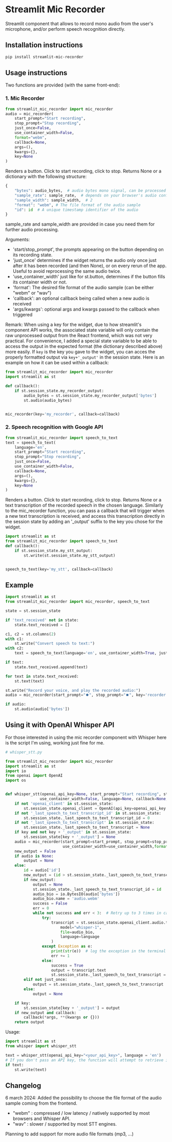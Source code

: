 # Streamlit Mic Recorder

Streamlit component that allows to record mono audio from the user's microphone, and/or perform speech recognition
directly.

## Installation instructions

```sh
pip install streamlit-mic-recorder
```

## Usage instructions

Two functions are provided (with the same front-end):

### 1. Mic Recorder

```python
from streamlit_mic_recorder import mic_recorder
audio = mic_recorder(
    start_prompt="Start recording",
    stop_prompt="Stop recording",
    just_once=False,
    use_container_width=False,
    format="webm",
    callback=None,
    args=(),
    kwargs={},
    key=None
)
```

Renders a button. Click to start recording, click to stop. Returns None or a dictionary with the following structure:

```python
{
    "bytes": audio_bytes,  # audio bytes mono signal, can be processed directly by st.audio
    "sample_rate": sample_rate,  # depends on your browser's audio configuration
    "sample_width": sample_width,  # 2
    "format": "webm", # The file format of the audio sample
    "id": id  # A unique timestamp identifier of the audio
}
```

sample_rate and sample_width are provided in case you need them for further audio processing.

Arguments:

- 'start/stop_prompt', the prompts appearing on the button depending on its recording state.
- 'just_once' determines if the widget returns the audio only once just after it has been recorded (and then None), or
  on every rerun of the app. Useful to avoid reprocessing the same audio twice.
- 'use_container_width' just like for st.button, determines if the button fills its container width or not.
- 'format': The desired file format of the audio sample (can be either "webm" or "wav") 
- 'callback': an optional callback being called when a new audio is received
- 'args/kwargs': optional args and kwargs passed to the callback when triggered

Remark:
When using a key for the widget, due to how streamlit's component API works, the associated state variable will only
contain the raw unprocessed output from the React frontend, which was not very practical.
For convenience, I added a special state variable to be able to access the output in the expected format (the dictionary
described above) more easily. If `key` is the key you gave to the widget, you can acces the properly formatted output
via `key+'_output'` in the session state.
Here is an example on how it can be used within a callback:

```python
from streamlit_mic_recorder import mic_recorder
import streamlit as st

def callback():
    if st.session_state.my_recorder_output:
        audio_bytes = st.session_state.my_recorder_output['bytes']
        st.audio(audio_bytes)


mic_recorder(key='my_recorder', callback=callback)
```

### 2. Speech recognition with Google API

```python
from streamlit_mic_recorder import speech_to_text
text = speech_to_text(
    language='en',
    start_prompt="Start recording",
    stop_prompt="Stop recording",
    just_once=False,
    use_container_width=False,
    callback=None,
    args=(),
    kwargs={},
    key=None
)
```

Renders a button. Click to start recording, click to stop. Returns None or a text transcription of the recorded speech
in the chosen language.
Similarly to the mic_recorder function, you can pass a callback that will trigger when a new text transcription is
received, and access this transcription directly in the session state by adding an '_output' suffix to the key you chose
for the widget.

```python
import streamlit as st
from streamlit_mic_recorder import speech_to_text
def callback():
    if st.session_state.my_stt_output:
        st.write(st.session_state.my_stt_output)


speech_to_text(key='my_stt', callback=callback)
```

## Example

```python
import streamlit as st
from streamlit_mic_recorder import mic_recorder, speech_to_text

state = st.session_state

if 'text_received' not in state:
    state.text_received = []

c1, c2 = st.columns(2)
with c1:
    st.write("Convert speech to text:")
with c2:
    text = speech_to_text(language='en', use_container_width=True, just_once=True, key='STT')

if text:
    state.text_received.append(text)

for text in state.text_received:
    st.text(text)

st.write("Record your voice, and play the recorded audio:")
audio = mic_recorder(start_prompt="⏺️", stop_prompt="⏹️", key='recorder')

if audio:
    st.audio(audio['bytes'])
```

## Using it with OpenAI Whisper API

For those interested in using the mic recorder component with Whisper here is the script I'm using, working just fine
for me.

```python
# whisper_stt.py

from streamlit_mic_recorder import mic_recorder
import streamlit as st
import io
from openai import OpenAI
import os


def whisper_stt(openai_api_key=None, start_prompt="Start recording", stop_prompt="Stop recording", just_once=False,
               use_container_width=False, language=None, callback=None, args=(), kwargs=None, key=None):
    if not 'openai_client' in st.session_state:
        st.session_state.openai_client = OpenAI(api_key=openai_api_key or os.getenv('OPENAI_API_KEY'))
    if not '_last_speech_to_text_transcript_id' in st.session_state:
        st.session_state._last_speech_to_text_transcript_id = 0
    if not '_last_speech_to_text_transcript' in st.session_state:
        st.session_state._last_speech_to_text_transcript = None
    if key and not key + '_output' in st.session_state:
        st.session_state[key + '_output'] = None
    audio = mic_recorder(start_prompt=start_prompt, stop_prompt=stop_prompt, just_once=just_once,
                         use_container_width=use_container_width,format="webm", key=key)
    new_output = False
    if audio is None:
        output = None
    else:
        id = audio['id']
        new_output = (id > st.session_state._last_speech_to_text_transcript_id)
        if new_output:
            output = None
            st.session_state._last_speech_to_text_transcript_id = id
            audio_bio = io.BytesIO(audio['bytes'])
            audio_bio.name = 'audio.webm'
            success = False
            err = 0
            while not success and err < 3:  # Retry up to 3 times in case of OpenAI server error.
                try:
                    transcript = st.session_state.openai_client.audio.transcriptions.create(
                        model="whisper-1",
                        file=audio_bio,
                        language=language
                    )
                except Exception as e:
                    print(str(e))  # log the exception in the terminal
                    err += 1
                else:
                    success = True
                    output = transcript.text
                    st.session_state._last_speech_to_text_transcript = output
        elif not just_once:
            output = st.session_state._last_speech_to_text_transcript
        else:
            output = None

    if key:
        st.session_state[key + '_output'] = output
    if new_output and callback:
        callback(*args, **(kwargs or {}))
    return output
```

Usage:

```python
import streamlit as st
from whisper import whisper_stt

text = whisper_stt(openai_api_key="<your_api_key>", language = 'en')  
# If you don't pass an API key, the function will attempt to retrieve it as an environment variable : 'OPENAI_API_KEY'.
if text:
    st.write(text)
```

## Changelog

6 march 2024: Added the possibility to choose the file format of the audio sample coming from the frontend.
- "webm" : compressed / low latency / natively supported by most browsers and Whisper API. 
- "wav" : slower / supported by most STT engines.

Planning to add support for more audio file formats (mp3, ...)
